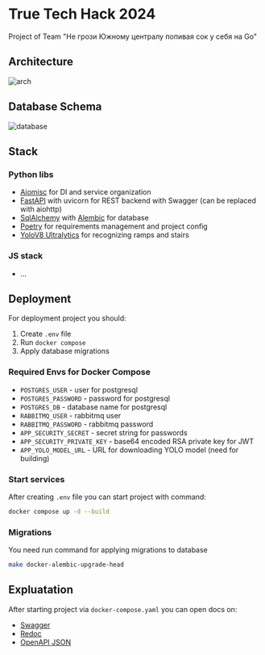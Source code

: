 # True Tech Hack 2024

Project of Team "Не грози Южному централу попивая сок у себя на Go"

## Architecture

![arch](https://www.plantuml.com/plantuml/png/VP3FRi8m3CRlUGgBwzGtG0Ys2Ga9KFcpmqvJchfTj2PXYSFs-7DIAiXbXpRnvv-Tpru6afwY6K1wzQa95KMFGaX5piDRG0yoGEHJY5QIR6H0U9qkytdj0lKUJuVjOf78jX52ENDn5Yt1irHVQ5lcrZBGgjx02VrLAnpXXjEF-DexIoE_xxNzXISu8ZiPwIvb4sx9km7Esg1dyeNb4L1yUsmtgmUf46hfsVwCqPLsHWTLchXyN39GL6wCx94VLwwtchIpZ-NlRd1bZ-xUOt2n1PwK-Ttv15jzlJ66WX3V4IF2R8y_aCq5E2GbTJ_Afj6qEunq1eL8YuTgCSsU3wXO65UN_ZdCQ-Ta3kuJJRSaPmFy_OUqJH5FBhf9crVLJUlAiibAKLC-BSGIRHlDy0S0)

## Database Schema

![database](https://www.plantuml.com/plantuml/png/jLB1QW8n5BplLpmy5ZnuNKHKgj1Mj53hTNarRpMm6qFoiaMq_zwi1WshA5IwfybCydPcahvbDEpA0WGoVg6b9275ahVG-hHaMe0M7EmIyDyJI962L4mhCe7XhQOKwgrpZmBf_59XwGNBHgfLe3LQ-xqn8bkZNJSriz5aM99DuVLZDXq6Vca8cKI6dCApHtDPdlwYnQNqS_R_Nk2I3W7qZG1NV0goIoCrourgA2Y48MiZza6FeygZWqUwuL7NIRA8Xsvt_DRh_IN2uSAlcoKb6i8Z0Lq9hJ4XEqCBBDpn9lBg57Em6BnC1iF9A8LEeAQpUHRHxKvKLPWLnjmeonPk5MTk5jHy8V5S7GRVxpm_dhg_eQgpfn0rSVa0OWjqja2rzdyMDEptxVP-vrCdUOohgmlApoSeeOZE8vpqIGbN5hy0)

## Stack

### Python libs

- [Aiomisc](https://aiomisc.readthedocs.io/en/latest/) for DI and service organization
- [FastAPI](https://aiomisc.readthedocs.io/en/latest/) with uvicorn for REST backend with Swagger (can be replaced with aiohttp)
- [SqlAlchemy](https://www.sqlalchemy.org/) with [Alembic](https://alembic.sqlalchemy.org) for database
- [Poetry](https://python-poetry.org/) for requirements management and project config
- [YoloV8 Ultralytics](https://github.com/ultralytics/ultralytics) for recognizing ramps and stairs

### JS stack

- ...

## Deployment

For deployment project you should:

1. Create `.env` file
2. Run `docker compose`
3. Apply database migrations

### Required Envs for Docker Compose

- `POSTGRES_USER` - user for postgresql
- `POSTGRES_PASSWORD` - password for postgresql
- `POSTGRES_DB` - database name for postgresql
- `RABBITMQ_USER` - rabbitmq user
- `RABBITMQ_PASSWORD` - rabbitmq password
- `APP_SECURITY_SECRET` - secret string for passwords
- `APP_SECURITY_PRIVATE_KEY` - base64 encoded RSA private key for JWT
- `APP_YOLO_MODEL_URL` - URL for downloading YOLO model (need for building)

### Start services

After creating `.env` file you can start project with command:

```bash
docker compose up -d --build
```

### Migrations

You need run command for applying migrations to database

```bash
make docker-alembic-upgrade-head
```

## Expluatation

After starting project via `docker-compose.yaml` you can open docs on:

- [Swagger](http://127.0.0.1/docs/swagger)
- [Redoc](http://127.0.0.1/docs/redoc)
- [OpenAPI JSON](http://127.0.0.1/docs/openapi.json)
